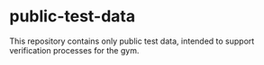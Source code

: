# public-test-data

This repository contains only public test data, intended to support verification processes for the gym.
